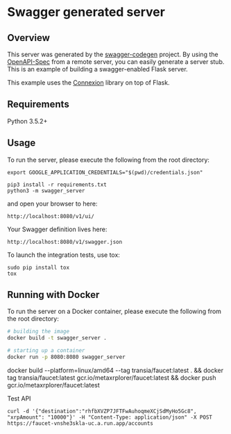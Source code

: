 # Swagger generated server

## Overview
This server was generated by the [swagger-codegen](https://github.com/swagger-api/swagger-codegen) project. By using the
[OpenAPI-Spec](https://github.com/swagger-api/swagger-core/wiki) from a remote server, you can easily generate a server stub.  This
is an example of building a swagger-enabled Flask server.

This example uses the [Connexion](https://github.com/zalando/connexion) library on top of Flask.

## Requirements
Python 3.5.2+

## Usage
To run the server, please execute the following from the root directory:

`export GOOGLE_APPLICATION_CREDENTIALS="$(pwd)/credentials.json"`

```
pip3 install -r requirements.txt
python3 -m swagger_server
```

and open your browser to here:

```
http://localhost:8080/v1/ui/
```

Your Swagger definition lives here:

```
http://localhost:8080/v1/swagger.json
```

To launch the integration tests, use tox:
```
sudo pip install tox
tox
```

## Running with Docker

To run the server on a Docker container, please execute the following from the root directory:

```bash
# building the image
docker build -t swagger_server .

# starting up a container
docker run -p 8080:8080 swagger_server
```

docker build --platform=linux/amd64 --tag transia/faucet:latest . && docker tag transia/faucet:latest gcr.io/metaxrplorer/faucet:latest && docker push gcr.io/metaxrplorer/faucet:latest

Test API

`curl -d '{"destination":"rhfbXVZP7JFTFwAuhoqmeXCjSdMyHo5Gc8", "xrpAmount": "10000"}' -H "Content-Type: application/json" -X POST https://faucet-vnshe3skla-uc.a.run.app/accounts`